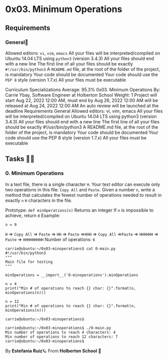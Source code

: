 # 0x03. Minimum Operations

## Requirements
### General🚩
Allowed editors: `vi`, `vim`, `emacs`
All your files will be interpreted/compiled on Ubuntu 14.04 LTS using `python3` (version 3.4.3)
All your files should end with a new line
The first line of all your files should be exactly `#!/usr/bin/python3`
A `README.md` file, at the root of the folder of the project, is mandatory
Your code should be documented
Your code should use the `PEP 8` style (version 1.7.x)
All your files must be executable


Curriculum
Specializations
Average: 95.3%
0x03. Minimum Operations
 By: Carrie Ybay, Software Engineer at Holberton School
 Weight: 1
 Project will start Aug 22, 2022 12:00 AM, must end by Aug 26, 2022 12:00 AM
 will be released at Aug 24, 2022 12:00 AM
 An auto review will be launched at the deadline
Requirements
General
Allowed editors: vi, vim, emacs
All your files will be interpreted/compiled on Ubuntu 14.04 LTS using python3 (version 3.4.3)
All your files should end with a new line
The first line of all your files should be exactly #!/usr/bin/python3
A README.md file, at the root of the folder of the project, is mandatory
Your code should be documented
Your code should use the PEP 8 style (version 1.7.x)
All your files must be executable

## Tasks 📖🧠
### 0. Minimum Operations
In a text file, there is a single character `H`. Your text editor can execute only two operations in this file: `Copy All` and `Paste`. Given a number `n`, write a method that calculates the fewest number of operations needed to result in exactly `n` `H` characters in the file.

Prototype: `def minOperations(n)`
Returns an integer
If `n` is impossible to achieve, return `0`
Example:

`n = 9`

`H` => `Copy All` => `Paste` => `HH` => `Paste` =>`HHH` => `Copy All` =>`Paste` => `HHHHHH` =>` Paste` => `HHHHHHHHH`
Number of operations: `6`
```
carrie@ubuntu:~/0x03-minoperations$ cat 0-main.py
#!/usr/bin/python3
"""
Main file for testing
"""

minOperations = __import__('0-minoperations').minOperations

n = 4
print("Min # of operations to reach {} char: {}".format(n, minOperations(n)))

n = 12
print("Min # of operations to reach {} char: {}".format(n, minOperations(n)))

carrie@ubuntu:~/0x03-minoperations$
```
```
carrie@ubuntu:~/0x03-minoperations$ ./0-main.py
Min number of operations to reach 4 characters: 4
Min number of operations to reach 12 characters: 7
carrie@ubuntu:~/0x03-minoperations$
```
By **Estefania Ruiz**🪐 From **Holberton School** 🦌